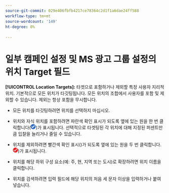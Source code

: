 ```yaml
---
source-git-commit: 029e406fbfb4217ce78364c2d1f1a6dae24ff588
workflow-type: tm+mt
source-wordcount: '149'
ht-degree: 0%

---
```

# 일부 캠페인 설정 및 MS 광고 그룹 설정의 위치 Target 필드

**[!UICONTROL Location Targets]:** 타겟으로 포함하거나 제외할 특정 사용자 지리적 위치. 기본적으로 모든 위치가 타깃팅됩니다. 모든 위치의 조합에서 사용자를 포함 및 제외할 수 있습니다. 제외는 항상 포함을 무시합니다.

* 모든 위치를 타깃팅하려면 위치를 선택하지 마십시오.

* 위치와 자식 위치를 포함하려면 파란색 확인 표시가 되도록 옆에 있는 원을 한 번 클릭합니다(![포함](/help/search-social-commerce/assets/include.png "포함"))가 표시됩니다. 선택적으로 타겟팅된 각 위치에 대해 지정된 퍼센트만큼 입찰을 늘리거나 줄일 수 있습니다.

* 위치를 제외하려면 빨간색 확인 표시()가 되도록 옆에 있는 원을 두 번 클릭합니다.![제외](/help/search-social-commerce/assets/exclude.png "제외"))가 표시됩니다.

* 위치를 해당 하위 구성 요소(예: 주, 현, 지역 또는 도시)로 확장하려면 위치 이름을 클릭합니다.

* 위치를 검색하려면 입력 필드에 해당 위치의 처음 세 문자 이상을 입력하거나 붙여넣습니다.
